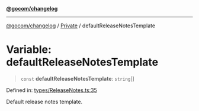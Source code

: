[**@gocom/changelog**](../README.md)

***

[@gocom/changelog](../README.md) / [Private](../Internal/Private.md) / defaultReleaseNotesTemplate

# Variable: defaultReleaseNotesTemplate

> `const` **defaultReleaseNotesTemplate**: `string`[]

Defined in: [types/ReleaseNotes.ts:35](https://github.com/gocom/changelog/blob/5d7ff763e9deecbf9d2eedbc66ef1099bf6b11d7/src/types/ReleaseNotes.ts#L35)

Default release notes template.
